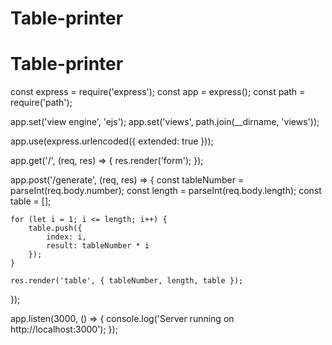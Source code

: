 # Table-printer
# Table-printer
const express = require('express');
const app = express();
const path = require('path');

app.set('view engine', 'ejs');
app.set('views', path.join(__dirname, 'views'));

app.use(express.urlencoded({ extended: true }));

app.get('/', (req, res) => {
    res.render('form');
});

app.post('/generate', (req, res) => {
    const tableNumber = parseInt(req.body.number);
    const length = parseInt(req.body.length);
    const table = [];

    for (let i = 1; i <= length; i++) {
        table.push({
            index: i,
            result: tableNumber * i
        });
    }

    res.render('table', { tableNumber, length, table });
});

app.listen(3000, () => {
    console.log('Server running on http://localhost:3000');
});
















